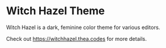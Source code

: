 # Witch Hazel Theme

Witch Hazel is a dark, feminine color theme for various editors.

Check out https://witchhazel.thea.codes for more details.
